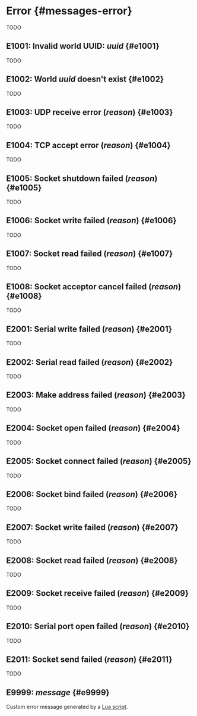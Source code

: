 # Error {#messages-error}

TODO


## E1001: Invalid world UUID: *uuid* {#e1001}

TODO


## E1002: World *uuid* doesn't exist {#e1002}

TODO


## E1003: UDP receive error (*reason*) {#e1003}

TODO


## E1004: TCP accept error (*reason*) {#e1004}

TODO


## E1005: Socket shutdown failed (*reason*) {#e1005}

TODO


## E1006: Socket write failed (*reason*) {#e1006}

TODO


## E1007: Socket read failed (*reason*) {#e1007}

TODO


## E1008: Socket acceptor cancel failed (*reason*) {#e1008}

TODO


## E2001: Serial write failed (*reason*) {#e2001}

TODO


## E2002: Serial read failed (*reason*) {#e2002}

TODO


## E2003: Make address failed (*reason*) {#e2003}

TODO


## E2004: Socket open failed (*reason*) {#e2004}

TODO


## E2005: Socket connect failed (*reason*) {#e2005}

TODO


## E2006: Socket bind failed (*reason*) {#e2006}

TODO


## E2007: Socket write failed (*reason*) {#e2007}

TODO


## E2008: Socket read failed (*reason*) {#e2008}

TODO


## E2009: Socket receive failed (*reason*) {#e2009}

TODO


## E2010: Serial port open failed (*reason*) {#e2010}

TODO


## E2011: Socket send failed (*reason*) {#e2011}

TODO


## E9999: *message* {#e9999}

Custom error message generated by a [Lua script](../scripting.md).
